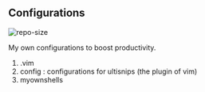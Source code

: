 
## Configurations
![repo-size](https://img.shields.io/github/repo-size/ahacad/configurations) 

My own configurations to boost productivity.

1. .vim
2. config      : configurations for ultisnips (the plugin of vim)
3. myownshells 

